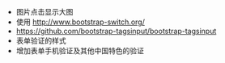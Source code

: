 * 图片点击显示大图
* 使用 http://www.bootstrap-switch.org/
* https://github.com/bootstrap-tagsinput/bootstrap-tagsinput
* 表单验证的样式
* 增加表单手机验证及其他中国特色的验证